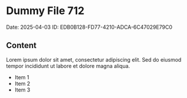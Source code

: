 # Dummy File 712

Date: 2025-04-03
ID: EDB0B128-FD77-4210-ADCA-6C47029E79C0

## Content

Lorem ipsum dolor sit amet, consectetur adipiscing elit.
Sed do eiusmod tempor incididunt ut labore et dolore magna aliqua.

* Item 1
* Item 2
* Item 3

